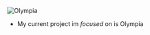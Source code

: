 
![Olympia](https://github.com/user-attachments/assets/94075aaf-1a46-41dd-811c-c71d7956ee3a)

- My current project im *focused* on is Olympia
